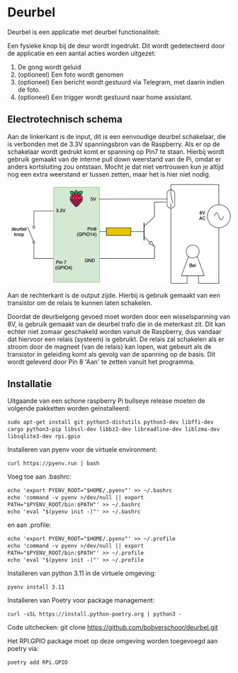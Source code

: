 # Deurbel

Deurbel is een applicatie met deurbel functionaliteit:

Een fysieke knop bij de deur wordt ingedrukt. 
Dit wordt gedetecteerd door de applicatie en een aantal acties worden uitgezet:
1. De gong wordt geluid
2. (optioneel) Een foto wordt genomen
3. (optioneel) Een bericht wordt gestuurd via Telegram, met daarin indien de foto.
4. (optioneel) Een trigger wordt gestuurd naar home assistant.

## Electrotechnisch schema

Aan de linkerkant is de input, dit is een eenvoudige deurbel schakelaar, die is verbonden met de 3.3V spanningsbron van de Raspberry.
Als er op de schakelaar wordt gedrukt komt er spanning op Pin7 te staan. 
Hierbij wordt gebruik gemaakt van de interne pull down weerstand van de Pi, omdat er anders kortsluiting zou ontstaan. Mocht je dat niet vertrouwen kun je altijd nog een extra weerstand er tussen zetten, maar het is hier niet nodig.

![deurbel_el_layout .png](deurbel_el_layout%20.png)

Aan de rechterkant is de output zijde. Hierbij is gebruik gemaakt van een transistor om de relais te kunnen laten schakelen.
 
Doordat de deurbelgong gevoed moet worden door een wisselspanning van 8V, is gebruik gemaakt van de deurbel trafo die in de meterkast zit.
Dit kan echter niet zomaar geschakeld worden vanuit de Raspberry, dus vandaar dat hiervoor een relais (systeem) is gebruikt.
De relais zal schakelen als er stroom door de magneet (van de relais) kan lopen, wat gebeurt als de transistor in geleiding komt als gevolg van de spanning op de basis.
Dit wordt geleverd door Pin 8 'Aan' te zetten vanuit het programma.

## Installatie

Uitgaande van een schone raspberry Pi bullseye release moeten de volgende pakketten worden geïnstalleerd:

    sudo apt-get install git python3-distutils python3-dev libffi-dev cargo python3-pip libssl-dev libbz2-dev libreadline-dev liblzma-dev libsqlite3-dev rpi.gpio

Installeren van pyenv voor de virtuele environment:

    curl https://pyenv.run | bash

Voeg toe aan .bashrc:

    echo 'export PYENV_ROOT="$HOME/.pyenv"' >> ~/.bashrc
    echo 'command -v pyenv >/dev/null || export PATH="$PYENV_ROOT/bin:$PATH"' >> ~/.bashrc
    echo 'eval "$(pyenv init -)"' >> ~/.bashrc

en aan .profile:

    echo 'export PYENV_ROOT="$HOME/.pyenv"' >> ~/.profile
    echo 'command -v pyenv >/dev/null || export PATH="$PYENV_ROOT/bin:$PATH"' >> ~/.profile
    echo 'eval "$(pyenv init -)"' >> ~/.profile

Installeren van python 3.11 in de virtuele omgeving:

    pyenv install 3.11

Installeren van Poetry voor package management:
    
    curl -sSL https://install.python-poetry.org | python3 -

Code uitchecken:
git clone https://github.com/bobverschoor/deurbel.git

Het RPI.GPIO package moet op deze omgeving worden toegevoegd aan poetry via:

    poetry add RPi.GPIO




